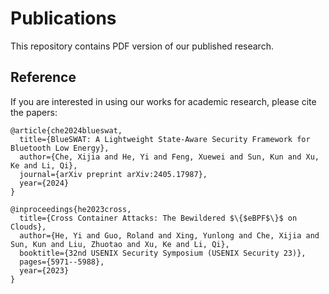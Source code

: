 # Publications

This repository contains PDF version of our published research.

## Reference

If you are interested in using our works for academic research, please cite the papers:

```
@article{che2024blueswat,
  title={BlueSWAT: A Lightweight State-Aware Security Framework for Bluetooth Low Energy},
  author={Che, Xijia and He, Yi and Feng, Xuewei and Sun, Kun and Xu, Ke and Li, Qi},
  journal={arXiv preprint arXiv:2405.17987},
  year={2024}
}
```

```
@inproceedings{he2023cross,
  title={Cross Container Attacks: The Bewildered $\{$eBPF$\}$ on Clouds},
  author={He, Yi and Guo, Roland and Xing, Yunlong and Che, Xijia and Sun, Kun and Liu, Zhuotao and Xu, Ke and Li, Qi},
  booktitle={32nd USENIX Security Symposium (USENIX Security 23)},
  pages={5971--5988},
  year={2023}
}
```